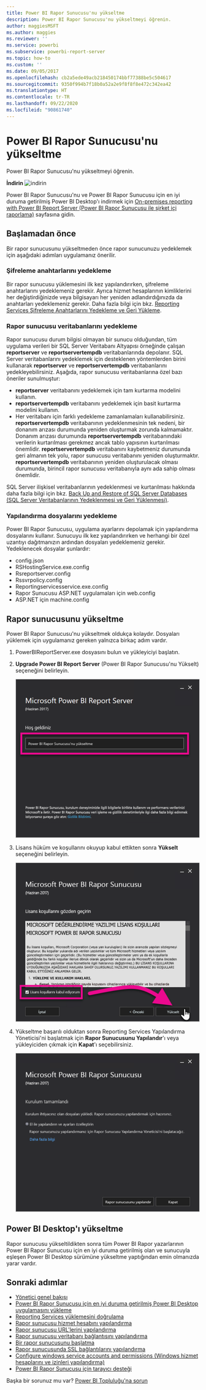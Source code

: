 ```yaml
---
title: Power BI Rapor Sunucusu'nu yükseltme
description: Power BI Rapor Sunucusu'nu yükseltmeyi öğrenin.
author: maggiesMSFT
ms.author: maggies
ms.reviewer: ''
ms.service: powerbi
ms.subservice: powerbi-report-server
ms.topic: how-to
ms.custom: ''
ms.date: 09/05/2017
ms.openlocfilehash: cb2a5ede49acb218450174bbf77388be5c504617
ms.sourcegitcommit: 9350f994b7f18b0a52a2e9f8f8f8e472c342ea42
ms.translationtype: HT
ms.contentlocale: tr-TR
ms.lasthandoff: 09/22/2020
ms.locfileid: "90861740"
---
```

# <a name="upgrade-power-bi-report-server"></a>Power BI Rapor Sunucusu'nu yükseltme

Power BI Rapor Sunucusu'nu yükseltmeyi öğrenin.

 **İndirin** ![indirin](media/upgrade/download.png "indirin")

Power BI Rapor Sunucusu'nu ve Power BI Rapor Sunucusu için en iyi duruma getirilmiş Power BI Desktop'ı indirmek için [On-premises reporting with Power BI Report Server (Power BI Rapor Sunucusu ile şirket içi raporlama)](https://powerbi.microsoft.com/report-server/) sayfasına gidin.

## <a name="before-you-begin"></a>Başlamadan önce

Bir rapor sunucusunu yükseltmeden önce rapor sunucunuzu yedeklemek için aşağıdaki adımları uygulamanız önerilir.

### <a name="backing-up-the-encryption-keys"></a>Şifreleme anahtarlarını yedekleme

Bir rapor sunucusu yüklemesini ilk kez yapılandırırken, şifreleme anahtarlarını yedeklemeniz gerekir. Ayrıca hizmet hesaplarının kimliklerini her değiştirdiğinizde veya bilgisayarı her yeniden adlandırdığınızda da anahtarları yedeklemeniz gerekir. Daha fazla bilgi için bkz. [Reporting Services Şifreleme Anahtarlarını Yedekleme ve Geri Yükleme](/sql/reporting-services/install-windows/ssrs-encryption-keys-back-up-and-restore-encryption-keys).

### <a name="backing-up-the-report-server-databases"></a>Rapor sunucusu veritabanlarını yedekleme

Rapor sunucusu durum bilgisi olmayan bir sunucu olduğundan, tüm uygulama verileri bir SQL Server Veritabanı Altyapısı örneğinde çalışan **reportserver** ve **reportservertempdb** veritabanlarında depolanır. SQL Server veritabanlarını yedeklemek için desteklenen yöntemlerden birini kullanarak **reportserver** ve **reportservertempdb** veritabanlarını yedekleyebilirsiniz. Aşağıda, rapor sunucusu veritabanlarına özel bazı öneriler sunulmuştur:

* **reportserver** veritabanını yedeklemek için tam kurtarma modelini kullanın.
* **reportservertempdb** veritabanını yedeklemek için basit kurtarma modelini kullanın.
* Her veritabanı için farklı yedekleme zamanlamaları kullanabilirsiniz. **reportservertempdb** veritabanının yedeklenmesinin tek nedeni, bir donanım arızası durumunda yeniden oluşturmak zorunda kalmamaktır. Donanım arızası durumunda **reportservertempdb** veritabanındaki verilerin kurtarılması gerekmez ancak tablo yapısının kurtarılması önemlidir. **reportservertempdb** veritabanını kaybetmeniz durumunda geri almanın tek yolu, rapor sunucusu veritabanını yeniden oluşturmaktır. **reportservertempdb** veritabanının yeniden oluşturulacak olması durumunda, birincil rapor sunucusu veritabanıyla aynı ada sahip olması önemlidir.

SQL Server ilişkisel veritabanlarının yedeklenmesi ve kurtarılması hakkında daha fazla bilgi için bkz. [Back Up and Restore of SQL Server Databases (SQL Server Veritabanlarının Yedeklenmesi ve Geri Yüklenmesi)](/sql/relational-databases/backup-restore/back-up-and-restore-of-sql-server-databases).

### <a name="backing-up-the-configuration-files"></a>Yapılandırma dosyalarını yedekleme

Power BI Rapor Sunucusu, uygulama ayarlarını depolamak için yapılandırma dosyalarını kullanır. Sunucuyu ilk kez yapılandırırken ve herhangi bir özel uzantıyı dağıtmanızın ardından dosyaları yedeklemeniz gerekir. Yedeklenecek dosyalar şunlardır:

* config.json
* RSHostingService.exe.config
* Rsreportserver.config
* Rssvrpolicy.config
* Reportingservicesservice.exe.config
* Rapor Sunucusu ASP.NET uygulamaları için web.config
* ASP.NET için machine.config

## <a name="upgrade-the-report-server"></a>Rapor sunucusunu yükseltme

Power BI Rapor Sunucusu'nu yükseltmek oldukça kolaydır. Dosyaları yüklemek için uygulamanız gereken yalnızca birkaç adım vardır.

1. PowerBIReportServer.exe dosyasını bulun ve yükleyiciyi başlatın.

2. **Upgrade Power BI Report Server** (Power BI Rapor Sunucusu'nu Yükselt) seçeneğini belirleyin.

    ![Power BI Rapor Sunucusu'nu yükseltme](media/upgrade/reportserver-upgrade1.png "Power BI Rapor Sunucusu'nu yükseltme")

3. Lisans hüküm ve koşullarını okuyup kabul ettikten sonra **Yükselt** seçeneğini belirleyin.

    ![Lisans sözleşmesi](media/upgrade/reportserver-upgrade-eula.png "Lisans sözleşmesi")

4. Yükseltme başarılı olduktan sonra Reporting Services Yapılandırma Yöneticisi'ni başlatmak için **Rapor Sunucusunu Yapılandır**'ı veya yükleyiciden çıkmak için **Kapat**'ı seçebilirsiniz.

    ![Yapılandırmayı yükseltme](media/upgrade/reportserver-upgrade-configure.png)

## <a name="upgrade-power-bi-desktop"></a>Power BI Desktop'ı yükseltme

Rapor sunucusu yükseltildikten sonra tüm Power BI Rapor yazarlarının Power BI Rapor Sunucusu için en iyi duruma getirilmiş olan ve sunucuyla eşleşen Power BI Desktop sürümüne yükseltme yaptığından emin olmanızda yarar vardır.

## <a name="next-steps"></a>Sonraki adımlar

* [Yönetici genel bakışı](admin-handbook-overview.md)  
* [Power BI Rapor Sunucusu için en iyi duruma getirilmiş Power BI Desktop uygulamasını yükleme](install-powerbi-desktop.md)  
* [Reporting Services yüklemesini doğrulama](/sql/reporting-services/install-windows/verify-a-reporting-services-installation)  
* [Rapor sunucusu hizmet hesabını yapılandırma](/sql/reporting-services/install-windows/configure-the-report-server-service-account-ssrs-configuration-manager)  
* [Rapor sunucusu URL'lerini yapılandırma](/sql/reporting-services/install-windows/configure-report-server-urls-ssrs-configuration-manager)  
* [Rapor sunucusu veritabanı bağlantısını yapılandırma](/sql/reporting-services/install-windows/configure-a-report-server-database-connection-ssrs-configuration-manager)  
* [Bir rapor sunucusunu başlatma](/sql/reporting-services/install-windows/ssrs-encryption-keys-initialize-a-report-server)  
* [Rapor sunucusunda SSL bağlantılarını yapılandırma](/sql/reporting-services/security/configure-ssl-connections-on-a-native-mode-report-server)  
* [Configure windows service accounts and permissions (Windows hizmet hesaplarını ve izinleri yapılandırma)](/sql/database-engine/configure-windows/configure-windows-service-accounts-and-permissions)  
* [Power BI Rapor Sunucusu için tarayıcı desteği](browser-support.md)

Başka bir sorunuz mu var? [Power BI Topluluğu'na sorun](https://community.powerbi.com/)